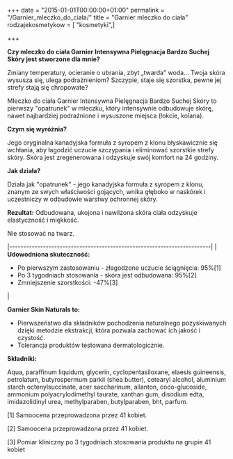 +++
date = "2015-01-01T00:00:00+01:00"
permalink = "/Garnier_mleczko_do_ciała/"
title = "Garnier mleczko do ciała"
rodzajekosmetykow = [ "kosmetyki",]

+++

**Czy mleczko do ciała Garnier Intensywna Pielęgnacja Bardzo Suchej Skóry jest stworzone dla mnie?**

Zmiany temperatury, ocieranie o ubrania, zbyt „twarda" woda... Twoja skóra wysusza się, ulega podrażnieniom? Szczypie, staje się szorstka, pewne jej strefy stają się chropowate?

Mleczko do ciała Garnier Intensywna Pielęgnacja Bardzo Suchej Skóry to pierwszy "opatrunek" w mleczku, który intensywnie odbudowuje skórę, nawet najbardziej podrażnione i wysuszone miejsca (łokcie, kolana).

**Czym się wyróżnia?**

Jego oryginalna kanadyjska formuła z syropem z klonu błyskawicznie się wchłania, aby łagodzić uczucie szczypania i eliminować szorstkie strefy skóry. Skóra jest zregenerowana i odzyskuje swój komfort na 24 godziny.

**Jak działa?**

Działa jak "opatrunek" - jego kanadyjska formuła z syropem z klonu, znanym ze swych właściwości gojących, wnika głęboko w naskórek i uczestniczy w odbudowie warstwy ochronnej skóry.

**Rezultat:** Odbudowana, ukojona i nawilżona skóra ciała odzyskuje elastyczność i miękkość.

Nie stosować na twarz.

|------------------------------------------------------------------------|
| **Udowodniona skuteczność:**

 -   Po pierwszym zastosowaniu - złagodzone uczucie ściągnięcia: 95%[1]
 -   Po 3 tygodniach stosowania - skóra jest odbudowana: 95%[2]
 -   Zmniejszenie szorstkości: -47%[3]

 <references />                                                          |

**Garnier Skin Naturals to:**

-   Pierwszeństwo dla składników pochodzenia naturalnego pozyskiwanych dzięki metodzie ekstrakcji, która pozwala zachować ich jakość i czystość.
-   Tolerancja produktów testowana dermatologicznie.

**Składniki:**

Aqua, paraffinum liquidum, glycerin, cyclopentasiloxane, elaesis guineensis, petrolatum, butyrospermum parkii (shea butter), cetearyl alcohol, aluminium starch octenylsuccinate, acer saccharinum, allanton, coco-glucoside, ammonium polyacrylodimethyl taurate, xanthan gum, disodium edta, imidazolidinyl urea, methylparaben, butylparaben, bht, parfum.



[1] Samoocena przeprowadzona przez 41 kobiet.

[2] Samoocena przeprowadzona przez 41 kobiet.

[3] Pomiar kliniczny po 3 tygodniach stosowania produktu na grupie 41 kobiet
